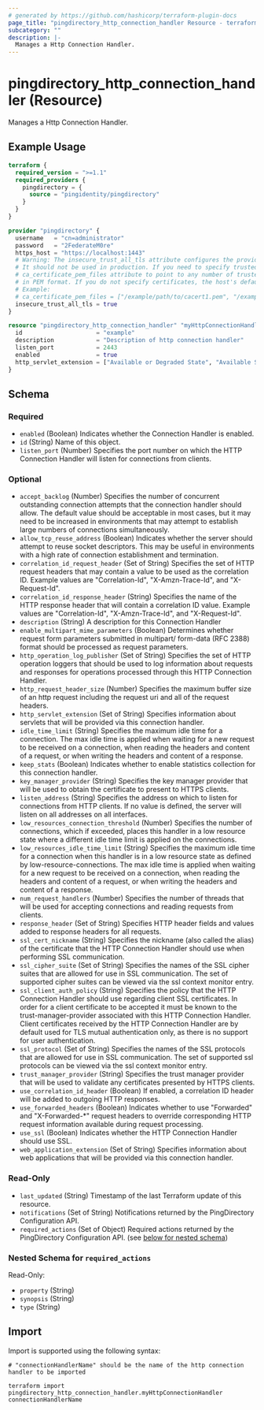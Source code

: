 ```yaml
---
# generated by https://github.com/hashicorp/terraform-plugin-docs
page_title: "pingdirectory_http_connection_handler Resource - terraform-provider-pingdirectory"
subcategory: ""
description: |-
  Manages a Http Connection Handler.
---
```


# pingdirectory_http_connection_handler (Resource)

Manages a Http Connection Handler.

## Example Usage

```terraform
terraform {
  required_version = ">=1.1"
  required_providers {
    pingdirectory = {
      source = "pingidentity/pingdirectory"
    }
  }
}

provider "pingdirectory" {
  username   = "cn=administrator"
  password   = "2FederateM0re"
  https_host = "https://localhost:1443"
  # Warning: The insecure_trust_all_tls attribute configures the provider to trust any certificate presented by the PingDirectory server.
  # It should not be used in production. If you need to specify trusted CA certificates, use the
  # ca_certificate_pem_files attribute to point to any number of trusted CA certificate files
  # in PEM format. If you do not specify certificates, the host's default root CA set will be used.
  # Example:
  # ca_certificate_pem_files = ["/example/path/to/cacert1.pem", "/example/path/to/cacert2.pem"]
  insecure_trust_all_tls = true
}

resource "pingdirectory_http_connection_handler" "myHttpConnectionHandler" {
  id                     = "example"
  description            = "Description of http connection handler"
  listen_port            = 2443
  enabled                = true
  http_servlet_extension = ["Available or Degraded State", "Available State"]
}
```

<!-- schema generated by tfplugindocs -->
## Schema

### Required

- `enabled` (Boolean) Indicates whether the Connection Handler is enabled.
- `id` (String) Name of this object.
- `listen_port` (Number) Specifies the port number on which the HTTP Connection Handler will listen for connections from clients.

### Optional

- `accept_backlog` (Number) Specifies the number of concurrent outstanding connection attempts that the connection handler should allow. The default value should be acceptable in most cases, but it may need to be increased in environments that may attempt to establish large numbers of connections simultaneously.
- `allow_tcp_reuse_address` (Boolean) Indicates whether the server should attempt to reuse socket descriptors. This may be useful in environments with a high rate of connection establishment and termination.
- `correlation_id_request_header` (Set of String) Specifies the set of HTTP request headers that may contain a value to be used as the correlation ID. Example values are "Correlation-Id", "X-Amzn-Trace-Id", and "X-Request-Id".
- `correlation_id_response_header` (String) Specifies the name of the HTTP response header that will contain a correlation ID value. Example values are "Correlation-Id", "X-Amzn-Trace-Id", and "X-Request-Id".
- `description` (String) A description for this Connection Handler
- `enable_multipart_mime_parameters` (Boolean) Determines whether request form parameters submitted in multipart/ form-data (RFC 2388) format should be processed as request parameters.
- `http_operation_log_publisher` (Set of String) Specifies the set of HTTP operation loggers that should be used to log information about requests and responses for operations processed through this HTTP Connection Handler.
- `http_request_header_size` (Number) Specifies the maximum buffer size of an http request including the request uri and all of the request headers.
- `http_servlet_extension` (Set of String) Specifies information about servlets that will be provided via this connection handler.
- `idle_time_limit` (String) Specifies the maximum idle time for a connection. The max idle time is applied when waiting for a new request to be received on a connection, when reading the headers and content of a request, or when writing the headers and content of a response.
- `keep_stats` (Boolean) Indicates whether to enable statistics collection for this connection handler.
- `key_manager_provider` (String) Specifies the key manager provider that will be used to obtain the certificate to present to HTTPS clients.
- `listen_address` (String) Specifies the address on which to listen for connections from HTTP clients. If no value is defined, the server will listen on all addresses on all interfaces.
- `low_resources_connection_threshold` (Number) Specifies the number of connections, which if exceeded, places this handler in a low resource state where a different idle time limit is applied on the connections.
- `low_resources_idle_time_limit` (String) Specifies the maximum idle time for a connection when this handler is in a low resource state as defined by low-resource-connections. The max idle time is applied when waiting for a new request to be received on a connection, when reading the headers and content of a request, or when writing the headers and content of a response.
- `num_request_handlers` (Number) Specifies the number of threads that will be used for accepting connections and reading requests from clients.
- `response_header` (Set of String) Specifies HTTP header fields and values added to response headers for all requests.
- `ssl_cert_nickname` (String) Specifies the nickname (also called the alias) of the certificate that the HTTP Connection Handler should use when performing SSL communication.
- `ssl_cipher_suite` (Set of String) Specifies the names of the SSL cipher suites that are allowed for use in SSL communication. The set of supported cipher suites can be viewed via the ssl context monitor entry.
- `ssl_client_auth_policy` (String) Specifies the policy that the HTTP Connection Handler should use regarding client SSL certificates. In order for a client certificate to be accepted it must be known to the trust-manager-provider associated with this HTTP Connection Handler. Client certificates received by the HTTP Connection Handler are by default used for TLS mutual authentication only, as there is no support for user authentication.
- `ssl_protocol` (Set of String) Specifies the names of the SSL protocols that are allowed for use in SSL communication. The set of supported ssl protocols can be viewed via the ssl context monitor entry.
- `trust_manager_provider` (String) Specifies the trust manager provider that will be used to validate any certificates presented by HTTPS clients.
- `use_correlation_id_header` (Boolean) If enabled, a correlation ID header will be added to outgoing HTTP responses.
- `use_forwarded_headers` (Boolean) Indicates whether to use "Forwarded" and "X-Forwarded-*" request headers to override corresponding HTTP request information available during request processing.
- `use_ssl` (Boolean) Indicates whether the HTTP Connection Handler should use SSL.
- `web_application_extension` (Set of String) Specifies information about web applications that will be provided via this connection handler.

### Read-Only

- `last_updated` (String) Timestamp of the last Terraform update of this resource.
- `notifications` (Set of String) Notifications returned by the PingDirectory Configuration API.
- `required_actions` (Set of Object) Required actions returned by the PingDirectory Configuration API. (see [below for nested schema](#nestedatt--required_actions))

<a id="nestedatt--required_actions"></a>
### Nested Schema for `required_actions`

Read-Only:

- `property` (String)
- `synopsis` (String)
- `type` (String)

## Import

Import is supported using the following syntax:

```shell
# "connectionHandlerName" should be the name of the http connection handler to be imported

terraform import pingdirectory_http_connection_handler.myHttpConnectionHandler connectionHandlerName
```

